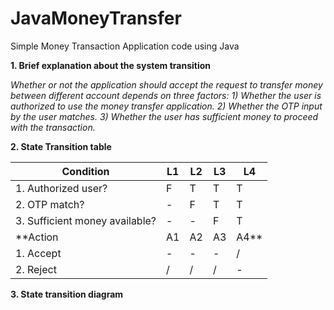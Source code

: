 # JavaMoneyTransfer
Simple Money Transaction Application code using Java

**1. Brief explanation about the system transition**

*Whether or not the application should accept the request to transfer money between different account depends on three factors:*
*1) Whether the user is authorized to use the money transfer application.*
*2) Whether the OTP input by the user matches.*
*3) Whether the user has sufficient money to proceed with the transaction.*

**2. State Transition table**

|Condition|L1|L2|L3|L4|
|---|---|---|---|---|
|1. Authorized user?|F|T|T|T|
|2. OTP match?|-|F|T|T|
|3. Sufficient money available?|-|-|F|T|
|**Action|A1|A2|A3|A4**| 
|1. Accept|-|-|-|/| 
|2. Reject|/|/|/|-|

**3. State transition diagram**
